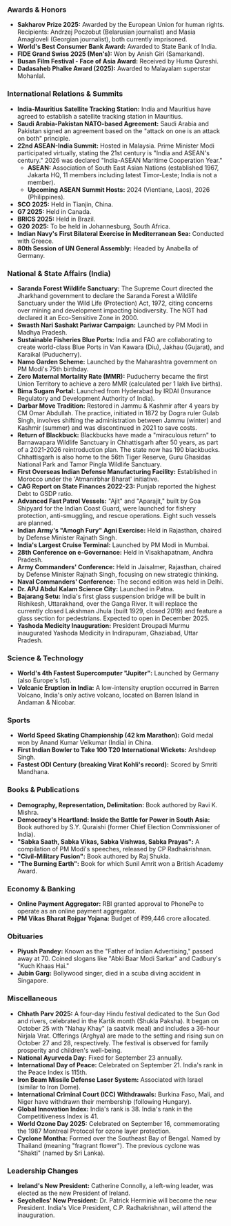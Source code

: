 ### Awards & Honors

*   **Sakharov Prize 2025:** Awarded by the European Union for human rights. Recipients: Andrzej Poczobut (Belarusian journalist) and Masia Amagloveli (Georgian journalist), both currently imprisoned.
*   **World's Best Consumer Bank Award:** Awarded to State Bank of India.
*   **FIDE Grand Swiss 2025 (Men's):** Won by Anish Giri (Samarkand).
*   **Busan Film Festival - Face of Asia Award:** Received by Huma Qureshi.
*   **Dadasaheb Phalke Award (2025):** Awarded to Malayalam superstar Mohanlal.

### International Relations & Summits

*   **India-Mauritius Satellite Tracking Station:** India and Mauritius have agreed to establish a satellite tracking station in Mauritius.
*   **Saudi Arabia-Pakistan NATO-based Agreement:** Saudi Arabia and Pakistan signed an agreement based on the "attack on one is an attack on both" principle.
*   **22nd ASEAN-India Summit:** Hosted in Malaysia. Prime Minister Modi participated virtually, stating the 21st century is "India and ASEAN's century." 2026 was declared "India-ASEAN Maritime Cooperation Year."
    *   **ASEAN:** Association of South East Asian Nations (established 1967, Jakarta HQ, 11 members including latest Timor-Leste; India is not a member).
    *   **Upcoming ASEAN Summit Hosts:** 2024 (Vientiane, Laos), 2026 (Philippines).
*   **SCO 2025:** Held in Tianjin, China.
*   **G7 2025:** Held in Canada.
*   **BRICS 2025:** Held in Brazil.
*   **G20 2025:** To be held in Johannesburg, South Africa.
*   **Indian Navy's First Bilateral Exercise in Mediterranean Sea:** Conducted with Greece.
*   **80th Session of UN General Assembly:** Headed by Anabella of Germany.

### National & State Affairs (India)

*   **Saranda Forest Wildlife Sanctuary:** The Supreme Court directed the Jharkhand government to declare the Saranda Forest a Wildlife Sanctuary under the Wild Life (Protection) Act, 1972, citing concerns over mining and development impacting biodiversity. The NGT had declared it an Eco-Sensitive Zone in 2000.
*   **Swasth Nari Sashakt Pariwar Campaign:** Launched by PM Modi in Madhya Pradesh.
*   **Sustainable Fisheries Blue Ports:** India and FAO are collaborating to create world-class Blue Ports in Van Kawara (Diu), Jakhau (Gujarat), and Karaikal (Puducherry).
*   **Namo Garden Scheme:** Launched by the Maharashtra government on PM Modi's 75th birthday.
*   **Zero Maternal Mortality Rate (MMR):** Puducherry became the first Union Territory to achieve a zero MMR (calculated per 1 lakh live births).
*   **Bima Sugam Portal:** Launched from Hyderabad by IRDAI (Insurance Regulatory and Development Authority of India).
*   **Darbar Move Tradition:** Restored in Jammu & Kashmir after 4 years by CM Omar Abdullah. The practice, initiated in 1872 by Dogra ruler Gulab Singh, involves shifting the administration between Jammu (winter) and Kashmir (summer) and was discontinued in 2021 to save costs.
*   **Return of Blackbuck:** Blackbucks have made a "miraculous return" to Barnawapara Wildlife Sanctuary in Chhattisgarh after 50 years, as part of a 2021-2026 reintroduction plan. The state now has 190 blackbucks. Chhattisgarh is also home to the 56th Tiger Reserve, Guru Ghasidas National Park and Tamor Pingla Wildlife Sanctuary.
*   **First Overseas Indian Defense Manufacturing Facility:** Established in Morocco under the 'Atmanirbhar Bharat' initiative.
*   **CAG Report on State Finances 2022-23:** Punjab reported the highest Debt to GSDP ratio.
*   **Advanced Fast Patrol Vessels:** "Ajit" and "Aparajit," built by Goa Shipyard for the Indian Coast Guard, were launched for fishery protection, anti-smuggling, and rescue operations. Eight such vessels are planned.
*   **Indian Army's "Amogh Fury" Agni Exercise:** Held in Rajasthan, chaired by Defense Minister Rajnath Singh.
*   **India's Largest Cruise Terminal:** Launched by PM Modi in Mumbai.
*   **28th Conference on e-Governance:** Held in Visakhapatnam, Andhra Pradesh.
*   **Army Commanders' Conference:** Held in Jaisalmer, Rajasthan, chaired by Defense Minister Rajnath Singh, focusing on new strategic thinking.
*   **Naval Commanders' Conference:** The second edition was held in Delhi.
*   **Dr. APJ Abdul Kalam Science City:** Launched in Patna.
*   **Bajarang Setu:** India's first glass suspension bridge will be built in Rishikesh, Uttarakhand, over the Ganga River. It will replace the currently closed Lakshman Jhula (built 1929, closed 2019) and feature a glass section for pedestrians. Expected to open in December 2025.
*   **Yashoda Medicity Inauguration:** President Droupadi Murmu inaugurated Yashoda Medicity in Indirapuram, Ghaziabad, Uttar Pradesh.

### Science & Technology

*   **World's 4th Fastest Supercomputer "Jupiter":** Launched by Germany (also Europe's 1st).
*   **Volcanic Eruption in India:** A low-intensity eruption occurred in Barren Volcano, India's only active volcano, located on Barren Island in Andaman & Nicobar.

### Sports

*   **World Speed Skating Championship (42 km Marathon):** Gold medal won by Anand Kumar Velkumar (India) in China.
*   **First Indian Bowler to Take 100 T20 International Wickets:** Arshdeep Singh.
*   **Fastest ODI Century (breaking Virat Kohli's record):** Scored by Smriti Mandhana.

### Books & Publications

*   **Demography, Representation, Delimitation:** Book authored by Ravi K. Mishra.
*   **Democracy's Heartland: Inside the Battle for Power in South Asia:** Book authored by S.Y. Quraishi (former Chief Election Commissioner of India).
*   **"Sabka Saath, Sabka Vikas, Sabka Vishwas, Sabka Prayas":** A compilation of PM Modi's speeches, released by CP Radhakrishnan.
*   **"Civil-Military Fusion":** Book authored by Raj Shukla.
*   **"The Burning Earth":** Book for which Sunil Amrit won a British Academy Award.

### Economy & Banking

*   **Online Payment Aggregator:** RBI granted approval to PhonePe to operate as an online payment aggregator.
*   **PM Vikas Bharat Rojgar Yojana:** Budget of ₹99,446 crore allocated.

### Obituaries

*   **Piyush Pandey:** Known as the "Father of Indian Advertising," passed away at 70. Coined slogans like "Abki Baar Modi Sarkar" and Cadbury's "Kuch Khaas Hai."
*   **Jubin Garg:** Bollywood singer, died in a scuba diving accident in Singapore.

### Miscellaneous

*   **Chhath Parv 2025:** A four-day Hindu festival dedicated to the Sun God and rivers, celebrated in the Kartik month (Shukla Paksha). It began on October 25 with "Nahay Khay" (a saatvik meal) and includes a 36-hour Nirjala Vrat. Offerings (Arghya) are made to the setting and rising sun on October 27 and 28, respectively. The festival is observed for family prosperity and children's well-being.
*   **National Ayurveda Day:** Fixed for September 23 annually.
*   **International Day of Peace:** Celebrated on September 21. India's rank in the Peace Index is 115th.
*   **Iron Beam Missile Defense Laser System:** Associated with Israel (similar to Iron Dome).
*   **International Criminal Court (ICC) Withdrawals:** Burkina Faso, Mali, and Niger have withdrawn their membership (following Hungary).
*   **Global Innovation Index:** India's rank is 38. India's rank in the Competitiveness Index is 41.
*   **World Ozone Day 2025:** Celebrated on September 16, commemorating the 1987 Montreal Protocol for ozone layer protection.
*   **Cyclone Montha:** Formed over the Southeast Bay of Bengal. Named by Thailand (meaning "fragrant flower"). The previous cyclone was "Shakti" (named by Sri Lanka).

### Leadership Changes

*   **Ireland's New President:** Catherine Connolly, a left-wing leader, was elected as the new President of Ireland.
*   **Seychelles' New President:** Dr. Patrick Herminie will become the new President. India's Vice President, C.P. Radhakrishnan, will attend the inauguration.
